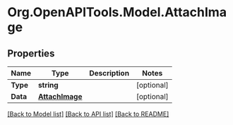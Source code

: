 # Org.OpenAPITools.Model.AttachImage
## Properties

Name | Type | Description | Notes
------------ | ------------- | ------------- | -------------
**Type** | **string** |  | [optional] 
**Data** | [**AttachImage**](AttachImage.md) |  | [optional] 

[[Back to Model list]](../README.md#documentation-for-models) [[Back to API list]](../README.md#documentation-for-api-endpoints) [[Back to README]](../README.md)

